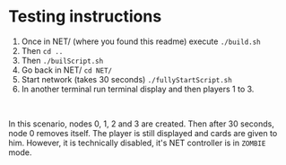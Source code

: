 # Testing instructions

1. Once in NET/ (where you found this readme) execute `./build.sh`
2. Then `cd ..`
3. Then `./builScript.sh`
4. Go back in NET/ `cd NET/`
5. Start network (takes 30 seconds) `./fullyStartScript.sh`
6. In another terminal run terminal display and then players 1 to 3.

<br>

In this scenario, nodes 0, 1, 2 and 3 are created. Then after 30 seconds, node 0 removes itself. The player is still displayed and cards are given to him. However, it is technically disabled, it's NET controller is in `ZOMBIE` mode.